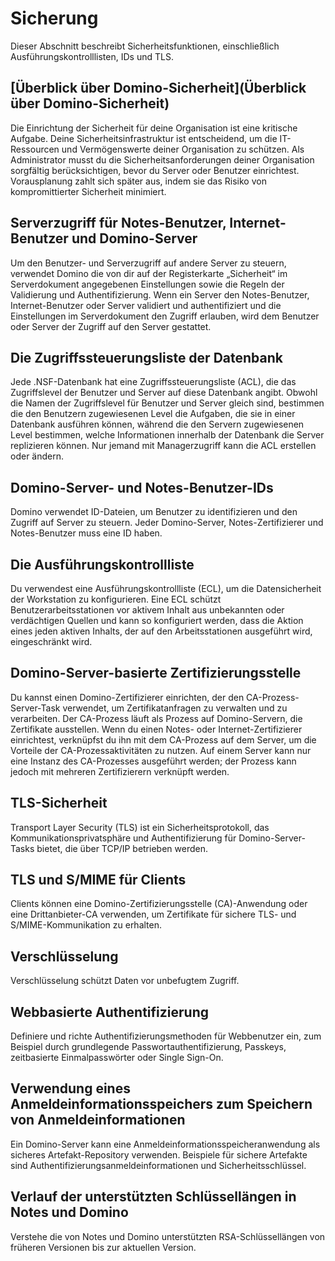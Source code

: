 # Sicherung

Dieser Abschnitt beschreibt Sicherheitsfunktionen, einschließlich Ausführungskontrolllisten, IDs und TLS.

## [Überblick über Domino-Sicherheit](Überblick über Domino-Sicherheit)

Die Einrichtung der Sicherheit für deine Organisation ist eine kritische Aufgabe. Deine Sicherheitsinfrastruktur ist entscheidend, um die IT-Ressourcen und Vermögenswerte deiner Organisation zu schützen. Als Administrator musst du die Sicherheitsanforderungen deiner Organisation sorgfältig berücksichtigen, bevor du Server oder Benutzer einrichtest. Vorausplanung zahlt sich später aus, indem sie das Risiko von kompromittierter Sicherheit minimiert.

## Serverzugriff für Notes-Benutzer, Internet-Benutzer und Domino-Server

Um den Benutzer- und Serverzugriff auf andere Server zu steuern, verwendet Domino die von dir auf der Registerkarte „Sicherheit“ im Serverdokument angegebenen Einstellungen sowie die Regeln der Validierung und Authentifizierung. Wenn ein Server den Notes-Benutzer, Internet-Benutzer oder Server validiert und authentifiziert und die Einstellungen im Serverdokument den Zugriff erlauben, wird dem Benutzer oder Server der Zugriff auf den Server gestattet.

## Die Zugriffssteuerungsliste der Datenbank

Jede .NSF-Datenbank hat eine Zugriffssteuerungsliste (ACL), die das Zugriffslevel der Benutzer und Server auf diese Datenbank angibt. Obwohl die Namen der Zugriffslevel für Benutzer und Server gleich sind, bestimmen die den Benutzern zugewiesenen Level die Aufgaben, die sie in einer Datenbank ausführen können, während die den Servern zugewiesenen Level bestimmen, welche Informationen innerhalb der Datenbank die Server replizieren können. Nur jemand mit Managerzugriff kann die ACL erstellen oder ändern.

## Domino-Server- und Notes-Benutzer-IDs

Domino verwendet ID-Dateien, um Benutzer zu identifizieren und den Zugriff auf Server zu steuern. Jeder Domino-Server, Notes-Zertifizierer und Notes-Benutzer muss eine ID haben.

## Die Ausführungskontrollliste

Du verwendest eine Ausführungskontrollliste (ECL), um die Datensicherheit der Workstation zu konfigurieren. Eine ECL schützt Benutzerarbeitsstationen vor aktivem Inhalt aus unbekannten oder verdächtigen Quellen und kann so konfiguriert werden, dass die Aktion eines jeden aktiven Inhalts, der auf den Arbeitsstationen ausgeführt wird, eingeschränkt wird.

## Domino-Server-basierte Zertifizierungsstelle

Du kannst einen Domino-Zertifizierer einrichten, der den CA-Prozess-Server-Task verwendet, um Zertifikatanfragen zu verwalten und zu verarbeiten. Der CA-Prozess läuft als Prozess auf Domino-Servern, die Zertifikate ausstellen. Wenn du einen Notes- oder Internet-Zertifizierer einrichtest, verknüpfst du ihn mit dem CA-Prozess auf dem Server, um die Vorteile der CA-Prozessaktivitäten zu nutzen. Auf einem Server kann nur eine Instanz des CA-Prozesses ausgeführt werden; der Prozess kann jedoch mit mehreren Zertifizierern verknüpft werden.

## TLS-Sicherheit

Transport Layer Security (TLS) ist ein Sicherheitsprotokoll, das Kommunikationsprivatsphäre und Authentifizierung für Domino-Server-Tasks bietet, die über TCP/IP betrieben werden.

## TLS und S/MIME für Clients

Clients können eine Domino-Zertifizierungsstelle (CA)-Anwendung oder eine Drittanbieter-CA verwenden, um Zertifikate für sichere TLS- und S/MIME-Kommunikation zu erhalten.

## Verschlüsselung

Verschlüsselung schützt Daten vor unbefugtem Zugriff.

## Webbasierte Authentifizierung

Definiere und richte Authentifizierungsmethoden für Webbenutzer ein, zum Beispiel durch grundlegende Passwortauthentifizierung, Passkeys, zeitbasierte Einmalpasswörter oder Single Sign-On.

## Verwendung eines Anmeldeinformationsspeichers zum Speichern von Anmeldeinformationen

Ein Domino-Server kann eine Anmeldeinformationsspeicheranwendung als sicheres Artefakt-Repository verwenden. Beispiele für sichere Artefakte sind Authentifizierungsanmeldeinformationen und Sicherheitsschlüssel.

## Verlauf der unterstützten Schlüssellängen in Notes und Domino

Verstehe die von Notes und Domino unterstützten RSA-Schlüssellängen von früheren Versionen bis zur aktuellen Version.
